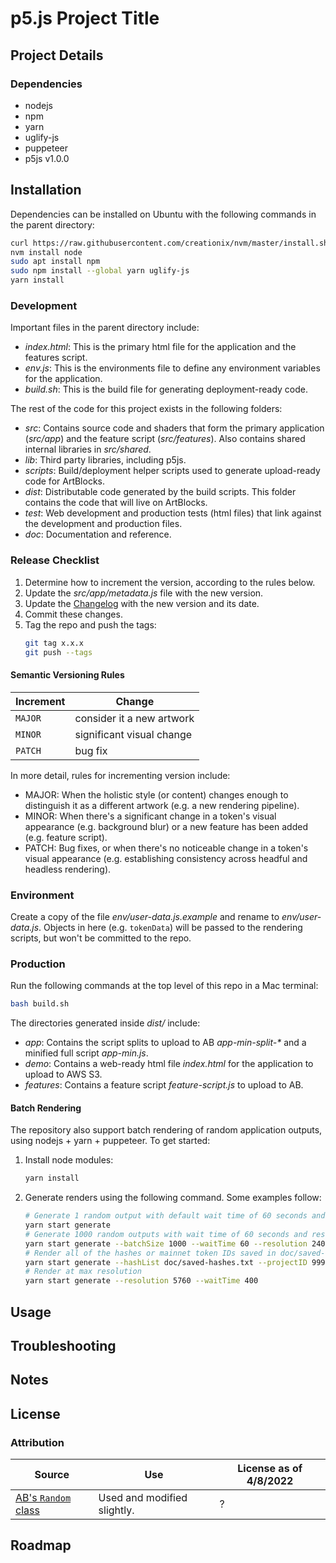 # p5.js Project Title

## Project Details

### Dependencies
- nodejs
- npm
- yarn
- uglify-js
- puppeteer
- p5js v1.0.0

## Installation

Dependencies can be installed on Ubuntu with the following commands in the parent directory:
```bash
curl https://raw.githubusercontent.com/creationix/nvm/master/install.sh | bash 
nvm install node
sudo apt install npm
sudo npm install --global yarn uglify-js
yarn install
```

### Development

Important files in the parent directory include:
- *index.html*: This is the primary html file for the application and the features script. 
- *env.js*: This is the environments file to define any environment variables for the application.
- *build.sh*: This is the build file for generating deployment-ready code.

The rest of the code for this project exists in the following folders:
- *src*: Contains source code and shaders that form the primary application (*src/app*) and the feature script (*src/features*). Also contains shared internal libraries in *src/shared*.
- *lib*: Third party libraries, including p5js.
- *scripts*: Build/deployment helper scripts used to generate upload-ready code for ArtBlocks. 
- *dist*: Distributable code generated by the build scripts. This folder contains the code that will live on ArtBlocks.
- *test*: Web development and production tests (html files) that link against the development and production files.
- *doc*: Documentation and reference.

### Release Checklist

1. Determine how to increment the version, according to the rules below. 
2. Update the *src/app/metadata.js* file with the new version.
3. Update the [Changelog](CHANGELOG.md) with the new version and its date. 
4. Commit these changes.
5. Tag the repo and push the tags:
   ```bash
   git tag x.x.x
   git push --tags
   ```

#### Semantic Versioning Rules

| Increment | Change |
|---|---|
| `MAJOR` | consider it a new artwork |
| `MINOR` | significant visual change |
| `PATCH` | bug fix |

In more detail, rules for incrementing version include:
- MAJOR: When the holistic style (or content) changes enough to distinguish it as a different artwork (e.g. a new rendering pipeline).
- MINOR: When there's a significant change in a token's visual appearance (e.g. background blur) or a new feature has been added (e.g. feature script).
- PATCH: Bug fixes, or when there's no noticeable change in a token's visual appearance (e.g. establishing consistency across headful and headless rendering).

### Environment

Create a copy of the file *env/user-data.js.example* and rename to *env/user-data.js*. Objects in here (e.g. `tokenData`) will be passed to the rendering scripts, but won't be committed to the repo.

### Production

Run the following commands at the top level of this repo in a Mac terminal:
```bash
bash build.sh
```

The directories generated inside *dist/* include:
- *app*: Contains the script splits to upload to AB *app-min-split-\** and a minified full script *app-min.js*.
- *demo*: Contains a web-ready html file *index.html* for the application to upload to AWS S3.
- *features*: Contains a feature script *feature-script.js* to upload to AB.

#### Batch Rendering

The repository also support batch rendering of random application outputs, using nodejs + yarn + puppeteer. To get started:

1. Install node modules:
   ```bash
   yarn install
   ```
2. Generate renders using the following command. Some examples follow:
   ```bash
   # Generate 1 random output with default wait time of 60 seconds and resolution of 2400 to the output directory.
   yarn start generate
   # Generate 1000 random outputs with wait time of 60 seconds and resolution of 2400, explicitly. Output to Dropbox folder.
   yarn start generate --batchSize 1000 --waitTime 60 --resolution 2400 --outputDir ~/Dropbox/my_batch_renders
   # Render all of the hashes or mainnet token IDs saved in doc/saved-hashes.sh to the output directory. Supply ArtBlocks project ID, e.g. `999`.
   yarn start generate --hashList doc/saved-hashes.txt --projectID 999
   # Render at max resolution
   yarn start generate --resolution 5760 --waitTime 400
   ```

## Usage

## Troubleshooting

## Notes

## License

### Attribution

| Source | Use | License as of 4/8/2022 |
|---|---|---|
| [AB's `Random` class](https://docs.artblocks.io/creator-docs/creator-onboarding/readme/#safely-deriving-randomness-from-the-token-hash) | Used and modified slightly. | ? |

## Roadmap
